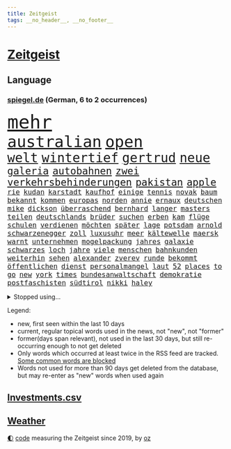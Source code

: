 ```yaml
---
title: Zeitgeist
tags: __no_header__, __no_footer__
---
```


# [Zeitgeist](https://oliz.io/zeitgeist/)

## Language

<h3><a href="https://www.spiegel.de" target="_blank">spiegel.de</a> (German, 6 to 2 occurrences)</h3>
<p style="font-family:monospace">
<span style="font-size:32pt"><a href="news_links.html#mehr" class="current">mehr</a></span>
<br>
<span style="font-size:27pt"><a href="news_links.html#australian" class="current">australian</a></span>
<span style="font-size:27pt"><a href="news_links.html#open" class="current">open</a></span>
<br>
<span style="font-size:22pt"><a href="news_links.html#welt" class="current">welt</a></span>
<span style="font-size:22pt"><a href="news_links.html#wintertief" class="new">wintertief</a></span>
<span style="font-size:22pt"><a href="news_links.html#gertrud" class="new">gertrud</a></span>
<span style="font-size:22pt"><a href="news_links.html#neue" class="current">neue</a></span>
<br>
<span style="font-size:17pt"><a href="news_links.html#galeria" class="current">galeria</a></span>
<span style="font-size:17pt"><a href="news_links.html#autobahnen" class="current">autobahnen</a></span>
<span style="font-size:17pt"><a href="news_links.html#zwei" class="current">zwei</a></span>
<span style="font-size:17pt"><a href="news_links.html#verkehrsbehinderungen" class="current">verkehrsbehinderungen</a></span>
<span style="font-size:17pt"><a href="news_links.html#pakistan" class="current">pakistan</a></span>
<span style="font-size:17pt"><a href="news_links.html#apple" class="current">apple</a></span>
<br>
<span style="font-size:12pt"><a href="news_links.html#rie" class="new">rie</a></span>
<span style="font-size:12pt"><a href="news_links.html#kudan" class="new">kudan</a></span>
<span style="font-size:12pt"><a href="news_links.html#karstadt" class="current">karstadt</a></span>
<span style="font-size:12pt"><a href="news_links.html#kaufhof" class="current">kaufhof</a></span>
<span style="font-size:12pt"><a href="news_links.html#einige" class="current">einige</a></span>
<span style="font-size:12pt"><a href="news_links.html#tennis" class="current">tennis</a></span>
<span style="font-size:12pt"><a href="news_links.html#novak" class="current">novak</a></span>
<span style="font-size:12pt"><a href="news_links.html#baum" class="current">baum</a></span>
<span style="font-size:12pt"><a href="news_links.html#bekannt" class="current">bekannt</a></span>
<span style="font-size:12pt"><a href="news_links.html#kommen" class="current">kommen</a></span>
<span style="font-size:12pt"><a href="news_links.html#europas" class="current">europas</a></span>
<span style="font-size:12pt"><a href="news_links.html#norden" class="current">norden</a></span>
<span style="font-size:12pt"><a href="news_links.html#annie" class="current">annie</a></span>
<span style="font-size:12pt"><a href="news_links.html#ernaux" class="current">ernaux</a></span>
<span style="font-size:12pt"><a href="news_links.html#deutschen" class="current">deutschen</a></span>
<span style="font-size:12pt"><a href="news_links.html#mike" class="current">mike</a></span>
<span style="font-size:12pt"><a href="news_links.html#dickson" class="new">dickson</a></span>
<span style="font-size:12pt"><a href="news_links.html#überraschend" class="current">überraschend</a></span>
<span style="font-size:12pt"><a href="news_links.html#bernhard" class="current">bernhard</a></span>
<span style="font-size:12pt"><a href="news_links.html#langer" class="current">langer</a></span>
<span style="font-size:12pt"><a href="news_links.html#masters" class="current">masters</a></span>
<span style="font-size:12pt"><a href="news_links.html#teilen" class="current">teilen</a></span>
<span style="font-size:12pt"><a href="news_links.html#deutschlands" class="current">deutschlands</a></span>
<span style="font-size:12pt"><a href="news_links.html#brüder" class="current">brüder</a></span>
<span style="font-size:12pt"><a href="news_links.html#suchen" class="current">suchen</a></span>
<span style="font-size:12pt"><a href="news_links.html#erben" class="current">erben</a></span>
<span style="font-size:12pt"><a href="news_links.html#kam" class="current">kam</a></span>
<span style="font-size:12pt"><a href="news_links.html#flüge" class="current">flüge</a></span>
<span style="font-size:12pt"><a href="news_links.html#schulen" class="current">schulen</a></span>
<span style="font-size:12pt"><a href="news_links.html#verdienen" class="current">verdienen</a></span>
<span style="font-size:12pt"><a href="news_links.html#möchten" class="current">möchten</a></span>
<span style="font-size:12pt"><a href="news_links.html#später" class="current">später</a></span>
<span style="font-size:12pt"><a href="news_links.html#lage" class="current">lage</a></span>
<span style="font-size:12pt"><a href="news_links.html#potsdam" class="new">potsdam</a></span>
<span style="font-size:12pt"><a href="news_links.html#arnold" class="current">arnold</a></span>
<span style="font-size:12pt"><a href="news_links.html#schwarzenegger" class="new">schwarzenegger</a></span>
<span style="font-size:12pt"><a href="news_links.html#zoll" class="current">zoll</a></span>
<span style="font-size:12pt"><a href="news_links.html#luxusuhr" class="current">luxusuhr</a></span>
<span style="font-size:12pt"><a href="news_links.html#meer" class="current">meer</a></span>
<span style="font-size:12pt"><a href="news_links.html#kältewelle" class="current">kältewelle</a></span>
<span style="font-size:12pt"><a href="news_links.html#maersk" class="current">maersk</a></span>
<span style="font-size:12pt"><a href="news_links.html#warnt" class="current">warnt</a></span>
<span style="font-size:12pt"><a href="news_links.html#unternehmen" class="current">unternehmen</a></span>
<span style="font-size:12pt"><a href="news_links.html#mogelpackung" class="current">mogelpackung</a></span>
<span style="font-size:12pt"><a href="news_links.html#jahres" class="current">jahres</a></span>
<span style="font-size:12pt"><a href="news_links.html#galaxie" class="new">galaxie</a></span>
<span style="font-size:12pt"><a href="news_links.html#schwarzes" class="current">schwarzes</a></span>
<span style="font-size:12pt"><a href="news_links.html#loch" class="current">loch</a></span>
<span style="font-size:12pt"><a href="news_links.html#jahre" class="current">jahre</a></span>
<span style="font-size:12pt"><a href="news_links.html#viele" class="current">viele</a></span>
<span style="font-size:12pt"><a href="news_links.html#menschen" class="current">menschen</a></span>
<span style="font-size:12pt"><a href="news_links.html#bahnkunden" class="current">bahnkunden</a></span>
<span style="font-size:12pt"><a href="news_links.html#weiterhin" class="current">weiterhin</a></span>
<span style="font-size:12pt"><a href="news_links.html#sehen" class="current">sehen</a></span>
<span style="font-size:12pt"><a href="news_links.html#alexander" class="current">alexander</a></span>
<span style="font-size:12pt"><a href="news_links.html#zverev" class="current">zverev</a></span>
<span style="font-size:12pt"><a href="news_links.html#runde" class="current">runde</a></span>
<span style="font-size:12pt"><a href="news_links.html#bekommt" class="current">bekommt</a></span>
<span style="font-size:12pt"><a href="news_links.html#öffentlichen" class="current">öffentlichen</a></span>
<span style="font-size:12pt"><a href="news_links.html#dienst" class="current">dienst</a></span>
<span style="font-size:12pt"><a href="news_links.html#personalmangel" class="new">personalmangel</a></span>
<span style="font-size:12pt"><a href="news_links.html#laut" class="current">laut</a></span>
<span style="font-size:12pt"><a href="news_links.html#52" class="current">52</a></span>
<span style="font-size:12pt"><a href="news_links.html#places" class="new">places</a></span>
<span style="font-size:12pt"><a href="news_links.html#to" class="current">to</a></span>
<span style="font-size:12pt"><a href="news_links.html#go" class="new">go</a></span>
<span style="font-size:12pt"><a href="news_links.html#new" class="current">new</a></span>
<span style="font-size:12pt"><a href="news_links.html#york" class="current">york</a></span>
<span style="font-size:12pt"><a href="news_links.html#times" class="current">times</a></span>
<span style="font-size:12pt"><a href="news_links.html#bundesanwaltschaft" class="current">bundesanwaltschaft</a></span>
<span style="font-size:12pt"><a href="news_links.html#demokratie" class="current">demokratie</a></span>
<span style="font-size:12pt"><a href="news_links.html#postfaschisten" class="current">postfaschisten</a></span>
<span style="font-size:12pt"><a href="news_links.html#südtirol" class="current">südtirol</a></span>
<span style="font-size:12pt"><a href="news_links.html#nikki" class="current">nikki</a></span>
<span style="font-size:12pt"><a href="news_links.html#haley" class="current">haley</a></span>
</p>
<details>
<summary>Stopped using...</summary>
<p class="former" style="font-size:12pt">
boot(1183) kurzfristig(1183) positiv(1183) rassismus(1183) reiche(1183) bereich(1182) eindruck(1182) spur(1182) gewissen(1181) sexuelle(1181) untersuchungen(1180) verschiedene(1180) aufnehmen(1179) begleitet(1179) büros(1179) eröffnet(1179) gipfel(1179) freiheitsstrafe(1178) jan(1178) moderne(1178) programm(1178) schwarzen(1178) statement(1178) freiburg(1177) kardinal(1177) rasant(1177) sc(1177) brutale(1176) geheimnis(1176) gerhard(1176) innenministerium(1176) mali(1176) prominente(1176) schadet(1176) verboten(1176) behauptet(1175) besiegt(1175) entschädigung(1175) esken(1175) mainz(1175) nürnberg(1175) saskia(1175) verlust(1175) einzelne(1174) gefährlichen(1174) hsv(1174) jedenfalls(1174) priester(1174) verhandelt(1174) öffentlichkeit(1174) 500(1173) benzin(1173) brücke(1173) viktor(1173) überlebte(1173) breitet(1172) enthüllt(1172) gebe(1172) käufer(1172) preisen(1172) schwierigkeiten(1172) zahlung(1172) anbieter(1171) anschläge(1171) bremer(1171) fehler(1171) i(1171) tore(1171) endete(1170) kanzleramt(1170) mütter(1170) tausenden(1170) aufgegeben(1169) bekamen(1169) europäer(1169) falsch(1169) jagd(1169) kämpfe(1169) schüssen(1169) brite(1168) diplomaten(1168) passt(1168) senkt(1168) tatverdächtigen(1168) aktiv(1167) drohungen(1167) eigener(1167) erhielt(1167) debakel(1166) deutsches(1164) gesetze(1164) globale(1164) produzieren(1164) erkenntnisse(1163) meiner(1163) näher(1163) verband(1163) einnahmen(1162) vieles(1162) schlimmste(1161) em(1160) handel(1160) klimaschutz(1160) 1000(1159) deals(1159) schaffte(1159) sendung(1159) trug(1159) voraussetzungen(1159) führenden(1158) halb(1158) nah(1157) bundesgerichtshof(1156) kooperation(1155) uni(1155) gehörte(1152) analysiert(1151) spitzenreiter(1151) vfb(1151) erwachsene(1150) rang(1150) großem(1149) projekte(1149) schwung(1145) thüringer(1143) atomkraft(1141) möglichkeiten(1140) smartphones(1140) versorgung(1134) kanadas(1133) erhebliche(1131) startup(1131) tuchel(1130) identität(1129) ausgaben(1126) ungewöhnlichen(1119) flog(1118) polizeiruf(1085) cent(1075) diagnose(1071) öffnet(1071) anna(1069) konfrontation(1061) wolken(1040) rein(1034) 250(988) mitverantwortlich(988) unfälle(961) vorsicht(938) drohende(933) ministerin(922) inflationsrate(919) bundesrat(903) autoren(902) zugestimmt(898) sichtbar(885) polnischen(879) befürwortet(871) kuriose(870) parlaments(867) moderner(851) hoffenheim(847) zeitungsbericht(843) tiger(835) gleichen(831) einigt(825) straftaten(824) basketballstar(821) spezielle(810) elke(805) heidenreich(805) rhein(796) unbekannter(795) lieferungen(790) stadtteil(784) methode(783) entsteht(762) diskussionen(758) erwiesen(753) verteuert(746) kremlchef(737) leitete(736) gefechte(731) systematisch(728) untergang(724) schwieriger(716) soldat(716) sankt(712) euch(710) ergeben(693) positiven(692) gekämpft(687) oppositionellen(686) mbappé(681) fortsetzen(675) stoff(653) eindrücke(650) messerangriff(649) braunschweig(640) nationalelf(640) angestellte(634) erlauben(634) herrschte(634) indem(633) crew(631) ausstieg(628) aufeinander(600) steuerhinterziehung(594) dänischen(590) hitze(590) ausgebaut(582) ernannt(581) dürre(580) kaiserslautern(577) französischer(576) bedrohte(572) veröffentlichen(570) besseren(569) gegenwart(566) andrew(565) ukrainerusslandkrieg(565) anlauf(562) finde(560) unentschieden(559) olympiasiegerin(557) schrumpfen(555) braun(549) krebserkrankung(549) fassungslos(542) stören(541) schwächelt(540) verleihung(531) freigabe(530) ähnlichen(527) protestbewegung(517) vereinbarten(513) psychischen(510) elefanten(496) 63(494) perfekt(492) kommunikation(484) banden(483) kontroverse(473) senioren(472) entzieht(466) francisco(462) indiens(462) quer(462) vereinbarung(462) einsamkeit(461) irland(461) kollegin(460) begegnung(458) symbole(458) überraschenden(457) bröckelt(456) sauber(454) elektronische(451) future(451) aktivist(447) pjöngjang(447) großeinsatz(446) ignoriert(445) auszeichnung(443) mama(440) kohl(436) entführt(435) abbruch(434) nächtlichen(424) todesstrafe(423) misstrauen(421) paus(419) doping(416) böhmermann(407) tabu(407) testet(407) unerlaubt(405) figuren(403) häufen(400) dfbelf(395) kritikern(394) hauses(393) technologien(393) text(393) fenster(390) indigene(390) erstickt(389) flogen(386) petersburg(386) reformieren(384) erheben(382) beheben(381) dunkelheit(379) wunderbare(376) al(374) kulturkampf(374) renommierte(372) gefälschten(366) weber(360) luftverschmutzung(359) revision(358) vorfälle(358) muslime(356) vorstand(356) meiste(355) perspektive(355) plätze(354) denkbar(353) meditation(351) hochhaus(350) kommender(350) initiative(349) dauer(348) geldgeber(348) gesammelt(347) jason(346) wand(345) verleumdung(344) springer(340) annehmen(331) entsprechende(331) heran(331) läufer(331) schleswigholsteins(329) achtsamkeit(326) paket(326) juventus(325) verfügbar(325) lauf(322) neapel(322) green(321) spezies(320) 150000(318) bauarbeiten(317) usbürger(317) zuckerberg(317) 51(316) loswerden(315) marius(314) trier(312) amtskollege(310) riskante(310) spiegelrecherchen(308) menschliche(306) 15jähriger(302) joggen(302) marina(302) haushaltsstreit(301) nützt(299) linkenpolitikerin(294) 40jähriger(288) naiv(288) geschehen(286) griechische(284) rebellion(284) kümmert(283) mannheim(282) portal(279) bahnreisende(278) kollabiert(278) veto(278) wiedergewählt(277) geknackt(276) asylpolitik(275) heutige(274) linksfraktion(274) duschen(273) parteichefin(273) susanne(271) vermeintlich(271) heimlich(269) erdöl(267) startete(267) übergriff(267) behindern(266) geisel(266) greenwashing(265) involviert(265) produkt(265) prinzip(264) reuß(264) modi(262) rückhalt(262) milliardengeschäft(261) 800(260) theorie(260) artenvielfalt(258) follower(258) genutzte(256) stuft(256) zurückgetreten(256) ost(254) exkanzler(253) tanken(253) einsturz(252) massenhaft(251) staatsbürger(251) wette(251) rudy(250) sang(250) fisch(247) grenzkontrollen(245) spielten(245) ikone(244) rotenburg(243) erstem(240) arabischen(237) innovation(237) spdfraktion(236) gewissheit(235) minutenlang(234) ereignis(233) tegernsee(232) berühmtesten(231) kane(230) geldwäsche(229) landesverband(229) umstieg(228) schätzen(226) impfstoff(225) hamm(222) iphones(222) unogeneralsekretär(222) herkunftsstaaten(221) untergebracht(221) trümmer(220) dämpfer(218) stopfen(218) frankfurts(217) brachen(216) schulleiter(216) serge(216) bundeshaushalt(215) giuliani(214) 17jährigen(213) bafög(213) internetstars(213) shell(212) lustige(211) zurückbekommen(211) bürgern(210) dietmar(208) mangelnder(207) 77(206) abgenommen(206) abschlusserklärung(206) kylian(206) verzweifelte(206) aleksandar(205) überraschungsteam(205) haushalten(204) wümme(202) marschflugkörper(201) würdigung(201) falschaussage(199) tropfen(199) lieb(197) beschäftigung(196) bundesarbeitsgericht(196) demokratiebewegung(196) drohnenaufnahmen(196) gelaufen(196) schmerz(196) fattah(195) romane(195) potenziell(194) berechnungen(193) attraktiv(192) iranerin(191) telefon(190) vorne(189) fußballem(188) quellen(187) selben(186) anderthalb(185) ehre(185) landeshauptstadt(185) rechtsruck(185) reparaturen(185) systeme(185) begründete(183) berufen(183) bestohlen(183) massiver(183) vielfalt(183) amira(182) wetterbedingungen(182) asylrecht(181) brände(180) delegation(180) bartsch(179) widersprüche(179) aufzunehmen(178) popstars(176) saßen(176) vergangen(175) reserven(174) schande(174) verfilmt(174) wertet(174) internetkonzern(173) xiii(173) beschloss(172) militäroperation(172) weltmeisterschaft(172) ezb(171) unterhaltung(171) essener(170) neonazi(170) verbinden(170) neubrandenburg(168) 20jähriger(167) hacken(167) neukunden(167) schlimmer(167) lichtblick(166) aufatmen(165) beeinträchtigen(165) begriffe(165) arbeitern(164) becken(164) entpuppt(164) lagen(164) mietpreise(164) todesfall(164) afdchefin(163) bundesligasaison(163) schriftstellerin(163) kooperiert(161) schärfsten(161) unilever(160) 7000(158) froh(158) metas(158) selenskyjs(158) stützen(158) reichsbürgergruppe(157) erpresst(156) kürzung(155) elternhaus(154) ernste(153) unterhalt(153) erschien(152) gebissen(152) gruppenphase(152) wissenschaftlich(151) libyschen(150) torwart(150) chicken(149) erfinden(149) gerichtsmediziner(149) linienbus(149) town(148) lebensfreude(147) toren(147) baubranche(146) exklusive(146) geprüft(146) ungefährlich(146) verschlechtert(146) gedreht(145) costa(144) erahnen(144) abbild(143) akute(143) männlichkeit(143) thailändischen(143) 96(142) bayreuth(142) heimatland(142) unwohlsein(142) gebürtige(140) holstein(140) kollidieren(139) maier(139) morawiecki(139) südfront(138) kunde(137) ratingagentur(136) webstars(136) abkehr(135) ausscheiden(135) digitalen(135) patientin(135) gegenspieler(133) hardliner(133) riesiges(133) sicherheitsrat(133) andauern(132) anzeige(132) parat(132) samstagabend(132) einmarsch(131) meryl(131) streep(131) grenzübergang(130) kürzen(130) moscheen(130) tankstelle(130) reutlingen(129) unten(129) wirbel(129) einigten(127) ermordeten(127) griffen(127) abstiegskampf(126) rennfahrer(124) rucksack(124) niedrigeren(123) betrag(122) herrchen(122) impfen(121) unterkunft(121) deine(120) gewechselt(120) schmerzhafter(120) dumm(119) karrierecoach(119) exanwalt(118) wohnungsnot(118) 82(117) damalige(117) neuesten(117) raketenabwehrsystem(117) young(117) abdel(116) angehören(116) einziges(116) elsisi(116) trittin(116) hauptdarsteller(115) verstößen(115) auktion(114) jugendorganisation(114) rumänische(114) british(113) katzen(113) ködern(113) schockierte(113) tabellenspitze(113) geist(112) starkgemacht(111) hassbotschaften(110) knallte(110) moldau(110) stauen(110) grünes(109) leitung(109) trennungskinder(109) gravierend(108) kühl(108) langwierigen(108) thompson(108) traditionsreiche(108) dokumentarfilm(107) zuschlag(107) abgehängt(106) auftritte(105) beschlüsse(105) klargestellt(105) preisverleihung(105) wmtriumph(105) libyen(104) missbrauchen(104) zelte(104) beleidigte(103) haustiere(103) hofften(103) konzertfilm(103) lachs(103) lass(103) lieferwagen(103) seltenes(103) überraschte(103) chemnitz(102) finanzspritze(102) morgenstunden(102) zweijährige(102) beckmann(101) eigentlichen(101) flüchtlingspolitik(101) probe(101) armenien(99) aserbaidschan(99) kanal(99) pocher(98) saniert(98) strafgerichtshof(98) challenge(97) klimagipfel(97) lebensräume(97) organisatoren(97) verfehlten(97) angeführt(96) zurückgegeben(96) festnehmen(95) norwegischen(95) sanften(95) 1994(94) absoluten(94) evangelista(94) gutmachen(94) teslachef(94) unterlegen(94) vergehen(94) wehrte(94) zukommen(94) absurde(93) inselstaaten(93) klausmichael(93) pressefreiheit(93) proben(93) weltgrößte(93) ai(92) fracht(92) freiheitsstrafen(92) spitznamen(92) bestattet(91) bildungsurlaub(91) brennstoffen(91) grenzregion(91) spiegelrekonstruktion(91) aggression(90) barrymore(90) canceln(90) drew(90) europaparlament(90) hagelkörner(90) pedelecs(90) population(90) skulpturen(90) wiederzusehen(90) 14jährige(89) bundesvorstand(89) gefolgt(89) interessanten(89) polarlichter(89) tragisch(89) banknoten(88) gemüse(88) version(88) wärmen(88) aufruhr(87) biologe(87) gesenkt(87) milieu(87) a81(86) beschuldigt(86) entzug(86) erkältung(86) fingerzeig(86) veröffentlichung(86) wechseljahre(86) bistum(85) branson(85) historikerin(85) juristen(85) religion(85) tabellenführung(85) tiktoker(85) unveröffentlichten(85) dillinger(84) edmund(84) olympiaqualifikation(84) schlusslicht(84) smarte(84) affären(83) beckham(83) blätter(83) extinction(83) schulnoten(83) smartes(83) spurs(83) treibstofflager(83) ultrarechten(83) untermauert(83) fassung(82) intern(82) sonnenstürme(82) trucker(82) colin(81) mateusz(81) 73jährige(80) krisenzeiten(80) luftfahrt(80) steuervorteile(80) vorgeschichte(80) zynisch(80) übergangen(80) csulandesgruppenchef(79) dobrindt(79) herfried(79) love(79) münkler(79) pushbacks(79) zeitlupe(79) ausrutscher(78) brightline(78) effizienz(78) entsendung(78) gravierenden(78) hochgeschwindigkeitszug(78) shutdown(78) antetokounmpo(77) arbeite(77) geschleudert(77) geschlossenheit(77) giannis(77) gucken(77) parteivorsitzenden(77) tsg(77) asylsuchenden(76) besorgen(76) lafontaine(76) nature(76) nebenkosten(76) oskar(76) regierungswechsel(76) regungslos(76) zwingend(76) i5(75) saarbrücken(75) ungleich(75) airways(74) beriet(74) erkenntnissen(74) ruhiger(74) euroraum(73) herausholen(73) menschengemachten(73) politikertochter(73) schmach(73) tandler(73) absichtliche(72) achtsamkeitstrend(72) bevorzugt(72) fahrplan(72) gewerkschafter(72) glitzern(72) lasst(72) migrationsbeauftragter(72) milliardenmarkt(72) parteifreundes(72) schmerzen(72) sprengen(72) stamp(72) unerwünschte(72) uniklinik(72) unternehmerin(72) auszulagern(71) krankes(71) vermittlung(71) warme(71) ehrlich(70) hyperaktivität(70) impulsivität(70) jazeera(70) kindesalter(70) käme(70) physiker(70) riskanter(70) spitzenspiel(70) stammenden(70) verhaltenstherapien(70) atomen(69) bodenoffensive(69) erzählungen(69) fröhlich(69) gazastadt(69) hinterzogen(69) maskenmillionärin(69) ratlos(69) freue(68) präparierten(68) rekorden(68) stroms(68) unerträglicher(68) woods(68) achtzigerjahre(67) anrufen(67) elektronen(67) ferenc(67) kibbuz(67) krausz(67) physiknobelpreis(67) ranghoher(67) verhaltensregeln(67) westdeutschen(67) überfällig(67) jeremy(66) militärpräsenz(66) molly(66) bundes(65) emir(65) hasses(65) schuf(65) spender(65) strahlt(65) unparteiischen(65) erhob(64) friedensnobelpreis(64) köstliche(64) narges(64) neunmal(64) parteigründung(64) stadien(64) süddeutschen(64) ungeklärten(64) ölpreis(64) aufrechterhalten(63) demonstration(63) katastrophale(63) koalitionsvertrag(63) konstruktiv(63) rekordwert(63) außenwelt(62) essay(62) geborene(62) hakt(62) kracht(62) kriegswaffe(62) naher(62) regierungserklärung(62) schick(62) schwaben(62) zuschauern(62) abschiebestopp(61) born(61) erodiert(61) eröffnungsrede(61) flüchtlingsheim(61) mobilisiert(61) opec(61) paaren(61) tagebuch(61) wochenlangen(61) zivilen(61) 175(60) bezirk(60) direkte(60) gesprächsstoff(60) verschleppter(60) 1990(59) airbnb(59) airbnbarbitrage(59) einträgliche(59) etablieren(59) kinderbuchautorin(59) luxushotel(59) monatlich(59) munter(59) zweckentfremdet(59) büchern(58) erwartungsgemäß(58) flächenbrand(58) hetzjagd(58) iron(58) klimafreundliche(58) lasten(58) olympisches(58) schleswig(58) turnhalle(58) anklagen(57) beeindruckt(57) fdppolitikerin(57) rockband(57) zivilgesellschaft(57) agrarminister(56) cop28(56) drängendsten(56) iranerinnen(56) orange(56) wachsfigurenkabinett(56) exzellent(55) gehypte(55) rechtsnationale(55) spiegelredakteurin(55) wachse(55) aufreger(54) aussagt(54) designierte(54) dome(54) einseitige(54) finanzministerium(54) hirsch(54) künstlerische(54) neonazis(54) regional(54) schikane(54) unoklimakonferenz(54) weltklimakonferenz(54) anerkennen(53) detailliert(53) erwachsener(53) medikament(53) abos(52) einstimmigen(52) großvater(52) hamaskämpfer(52) lakers(52) lebron(52) lig(52) play(52) redaktion(52) steuerbehörde(52) süper(52) eingeweiht(51) führungskräften(51) johnson(51) südpolarmeer(51) usschauspieler(51) wembanyama(51) zusammenbrach(51) ernsthafte(50) linkenikone(50) anreize(49) derby(49) festgeldangebote(48) friendsstar(48) fußballspiel(48) herrscher(48) leitkulturdebatte(48) monatelanger(48) urlauberinnen(48) abgeraten(47) arielle(47) bereut(47) ghana(47) hell(47) abzuschaffen(46) bonus(46) einsturzgefahr(46) mitarbeiterinnen(46) tunneln(46) verblüfft(46) konservatives(45) manch(45) nahostkrieg(45) großprojekte(44) habecks(44) jegliche(44) militärhilfen(44) neureuther(44) sprecherin(44) thailändische(44) antisemitismusdebatte(43) cyberattacke(43) lieferkettengesetz(43) müdigkeit(43) run(43) soldatin(43) vorziehen(43) haftbar(42) heizöl(42) mandanten(42) migrationsabkommen(42) nordrheinwestfälischen(42) signalisiert(42) spitzengruppe(42) warnzeichen(42) zuteil(42) basisinitiative(41) gelbem(41) saal(41) sportschau(41) tim(41) wirtz(41) übel(41) 102(40) beyoncé(40) cameron(40) fell(40) festen(40) gegründeten(40) verwüstete(40) hut(39) staatsoberhaupt(39) vollends(39) dschabalia(38) innen(38) mitbegründer(38) useliteuni(38) wunderwuzzi(38) anliegen(37) britisches(37) esa(37) gestritten(37) priorität(37) schutt(37) wett(37) pokalpleite(36) eubeitrittsgespräche(35) hamastunnel(35) instanz(35) parkplatz(35) devid(34) figur(34) jokić(34) kernforderung(34) sicherten(34) striesow(34) systemwechsel(34) zehnt(34) bestechender(33) erspart(33) landmaschinen(33) modus(33) polizeistation(33) stream(33) dfl(32) dosis(32) investorin(32) mitgliederbefragung(32) wahlkampfhilfe(32) abgebrannte(31) adams(31) akzeptabel(31) einnahme(31) exkollege(31) investorendeal(31) komödien(31) schnitzer(31) türk(31) weltklimagipfel(31) zugute(31) 45jährigen(30) endgültige(30) fachmagazin(30) genehmigung(30) haushaltspolitik(30) jobabbau(30) kassieren(30) ultramarathon(30) ungeschlagen(30) überstand(30) beschuldigten(29) produzierenden(29) putschversuch(29) unbeschadet(29) übersetzung(29) deckt(28) draymond(28) emiraten(28) gebrauchte(28) lokführern(28) mitarbeiters(28) taugt(28) warriors(28) genderverbot(27) wertvollsten(27) zugewanderter(27) 40jährigen(26) genügend(26) hausbau(26) komponisten(26) mehrfachen(26) musikern(26) redebedarf(26) spezialeinsatzkommando(26) spoiler(26) unverletzt(26) zutage(26) ölreichen(26) ausgebrannt(25) bernd(25) finanzinvestor(25) geländewagen(25) katalanischen(25) managern(25) verspätung(25) bologna(24) echt(24) illusion(24) revolutionieren(24) riesen(24) wahnsinn(24) alex(23) durchbrechen(23) erkältungswelle(23) etat(23) hüfte(23) korrigierte(23) machern(23) verhaltens(23) zermatt(23) chronisch(22) demnächst(22) demütigungen(22) deniz(22) dschungel(22) fdpinitiative(22) investierten(22) polnischukrainischen(22) rechtsextremistische(22) staatsstreich(22) trickserei(22) ausgespielt(21) japanischer(21) paschke(21) pius(21) resturlaub(21) gesinnung(20) lachse(20) verdanken(20) verschneiten(20) verstärker(20) aachen(19) dokuserie(19) innenstädte(19) legende(19) leichten(19) odessa(19) tonband(19) angelegten(18) gazaisraelkrieg(18) geschlechtsverkehr(18) handballwm(18) häusliche(18) klimakonferenz(18) pendlerpauschale(18) spediteure(18) bjelica(17) krisenmodus(17) limbach(17) nenad(17) nrwjustizminister(17) pazifikküste(17) trümmerteile(17) umstrittenes(17) unfreiwillig(17) vetternwirtschaft(17) weihnachtsmarkt(17) überrollt(17) arbeitgeberpräsident(16) dulger(16) mister(16) weltmarktführer(16) werkzeug(16) 1983(15) ampelspitzen(15) berufseinsteiger(15) erbt(15) erstach(15) gleichgeschlechtliche(15) hustet(15) knockout(15) life(15) sprangen(15) tücher(15) versteht(15) zurückgehen(15) övp(15) festlich(14) gregoritsch(14) hongkonger(14) medaille(14) walk(14) alarmsignal(13) intellektuelle(13) leserinnen(13) rentierschlitten(13) statistisches(13) unnötig(13) verstorbener(13) verteidigern(13) diebin(12) donuts(12) falschfahrer(12) floridas(12) indigenen(12) jaber(12) killt(12) physik(12) prominentesten(12) stiehlt(12) zapfsäule(12) anstrengungen(11) antrieb(11) falle(11) reparieren(11) schokolade(11) stirn(11) teilnehmerinnen(11)
</p>
</details>
<p>Legend:
<ul>
<li><span class="new">new</span>, first seen within the last 10 days</li>
<li><span class="current">current</span>, regular topical words used in the news, not "new", not "former"</li>
<li><span class="former">former(days span relevant)</span>, not used in the last 30 days, but still re-occurring enough to not get deleted</li>
<li>Only words which occurred at least twice in the RSS feed are tracked. <a href="language/filters.py">Some common words are blocked</a></li>
<li>Words not used for more than 90 days get deleted from the database, but may re-enter as "new" words when used again</li>
</ul>
</p>

## [Investments](investments.html)[.csv](investments.csv)

## [Weather](weather.html)

<footer>
<a href="javascript:toggleTheme()" class="nav">🌓</a>
<a href="https://github.com/ooz/zeitgeist">code</a> measuring the Zeitgeist since 2019, by <a href="https://oliz.io">oz</a>
</footer>
